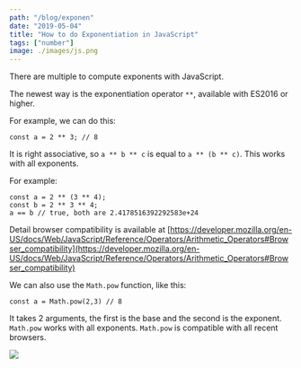 ```yaml
---
path: "/blog/exponen"
date: "2019-05-04"
title: "How to do Exponentiation in JavaScript"
tags: ["number"]
image: ./images/js.png
---
```


There are multiple to compute exponents with JavaScript.

The newest way is the exponentiation operator `**`, available with ES2016 or higher.

For example, we can do this:

```
const a = 2 ** 3; // 8
```

It is right associative, so `a ** b ** c` is equal to `a ** (b ** c)`. This works with all exponents.

For example:

```
const a = 2 ** (3 ** 4);
const b = 2 ** 3 ** 4;
a == b // true, both are 2.4178516392292583e+24
```

Detail browser compatibility is available at [https://developer.mozilla.org/en-US/docs/Web/JavaScript/Reference/Operators/Arithmetic_Operators#Browser_compatibility](https://developer.mozilla.org/en-US/docs/Web/JavaScript/Reference/Operators/Arithmetic_Operators#Browser_compatibility)

We can also use the `Math.pow` function, like this:

```
const a = Math.pow(2,3) // 8
```
It takes 2 arguments, the first is the base and the second is the exponent. `Math.pow` works with all exponents.
`Math.pow` is compatible with all recent browsers.

![](https://cdn-images-1.medium.com/max/800/1*3X6EiKc-njoRpCB1AWnv3Q.png)